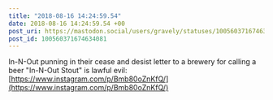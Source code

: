 ```yaml
---
title: "2018-08-16 14:24:59.54"
date: 2018-08-16 14:24:59.54 +00
post_uri: https://mastodon.social/users/gravely/statuses/100560371674634081
post_id: 100560371674634081
---
```

In-N-Out punning in their cease and desist letter to a brewery for calling a beer "In-N-Out Stout" is lawful evil: [https://www.instagram.com/p/Bmb80oZnKfQ/](https://www.instagram.com/p/Bmb80oZnKfQ/)


